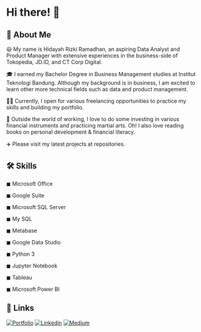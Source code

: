 # Hi there! 👋

## 🚀 About Me

😃 My name is Hidayah Rizki Ramadhan, an aspiring Data Analyst and Product Manager with extensive experiences in the business-side of Tokopedia, JD.ID, and CT Corp Digital.

🎓 I earned my Bachelor Degree in Business Management studies at Institut Teknologi Bandung. Although my background is in business, I am excited to learn other more technical fields such as data and product management.

👨‍💻 Currently, I open for various freelancing opportunities to practice my skills and building my portfolio.

🎸 Outside the world of working, I love to do some investing in various financial instruments and practicing martial arts. Oh! I also love reading books on personal development & financial literacy.

✈️ Please visit my latest projects at repositories.

## 🛠️ Skills

◼ Microsoft Office                 

◼ Google Suite

◼ Microsoft SQL Server                         

◼ My SQL

◼ Metabase

◼ Google Data Studio

◼ Python 3

◼ Jupyter Notebook

◼ Tableau

◼ Microsoft Power BI

## 🔗 Links

[![Portfolio](https://img.shields.io/badge/Portfolio-34E27A?style=for-the-badge&logo=Portfolio&logoColor=white)](https://hidayahrr.wixsite.com/portfolio)
[![Linkedin](https://img.shields.io/badge/Linkedin-0A66C2?style=for-the-badge&logo=Linkedin&logoColor=White)](https://www.linkedin.com/in/hidayahrr)
[![Medium](https://img.shields.io/badge/Medium-000000?style=for-the-badge&logo=Medium&logoColor=White)](https://hidayahrr.medium.com/)
